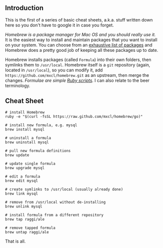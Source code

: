 ## Introduction

This is the first of a series of basic cheat sheets, a.k.a. stuff written down here so you don't have to google it in case you forget.

_Homebrew is a package manager for Mac OS and you should really use it._ It is the easiest way to install and maintain packages that you want to install on your system. You can choose from an [exhaustive list of packages](https://github.com/mxcl/homebrew/tree/master/Library/Formula/) and Homebrew does a pretty good job of keeping all these packages up to date.

Homebrew installs packages (called `Formula`) into their own folders, then symlinks them to `/usr/local`. Homebrew itself is a `git` repository (again, located in `/usr/local`), so you can modify it, add `https://github.com/mxcl/homebrew.git` as an upstream, then merge the changes. _Formulae are simple [Ruby scripts](https://github.com/mxcl/homebrew/blob/master/Library/Formula/ninja.rb)_. I can also relate to the beer terminology.
   
## Cheat Sheet
 
    # install Homebrew
    ruby -e "$(curl -fsSL https://raw.github.com/mxcl/homebrew/go)"

    # install new formula, e.g. mysql
    brew install mysql

    # uninstall a formula
    brew uninstall mysql
    
    # pull new formula definitions
    brew update
    
    # update single formula
    brew upgrade mysql
    
    # edit a formula
    brew edit mysql
    
    # create symlinks to /usr/local (usually already done)
    brew link mysql
  
    # remove from /usr/local without de-installing
    brew unlink mysql

    # install formula from a different repository
    brew tap raggi/ale

    # remove tapped formula
    brew untap raggi/ale

That is all.